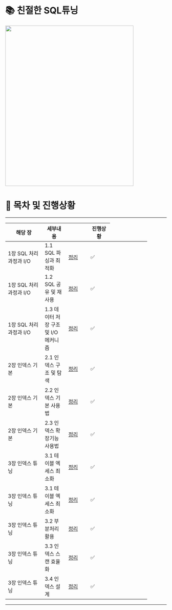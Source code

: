 # 📚 친절한 SQL튜닝
<img src= "https://user-images.githubusercontent.com/55049159/233788249-0a8eebcc-e0ca-485e-ab20-a6a6b207528c.png" style="width:400px;height:500px;">

# 📅 목차 및 진행상황

---

<table class="tg" style="undefined;table-layout: fixed; width: 443px">
<colgroup>
<col style="width: 115px">
<col style="width: 74px">
<col style="width: 69px">
<col style="width: 69px">
<col style="width: 116px">
</colgroup>
<thead>
  <tr>
    <th class="tg-c3ow">해당 장</th>
    <th class="tg-c3ow">세부내용</th>
    <th class="tg-c3ow"></th>
    <th class="tg-c3ow">진행상황</th>
  </tr>
</thead>
<tbody>
  <tr>
    <td class="tg-abip">1장 SQL 처리과정과 I/O</td>
    <td class="tg-abip">1.1 SQL 파싱과 최적화</td>
    <td class="tg-abip"><a href="https://github.com/jaero0725/Database-Infra_Study/tree/main/친절한SQL튜닝/1장_SQL처리과정과IO">정리</a></td>
    <td class="tg-abip"><span style="font-weight:var(--base-text-weight-normal, 400);font-style:normal">✅</span></td>
  </tr>
   <tr>
    <td class="tg-abip">1장 SQL 처리과정과 I/O</td>
    <td class="tg-abip">1.2 SQL 공유 및 재사용</td>
    <td class="tg-abip"><a href="https://github.com/jaero0725/Database-Infra_Study/tree/main/친절한SQL튜닝/1장_SQL처리과정과IO">정리</a></td>
    <td class="tg-abip"><span style="font-weight:var(--base-text-weight-normal, 400);font-style:normal">✅</span></td>
  </tr>
   <tr>
    <td class="tg-abip">1장 SQL 처리과정과 I/O</td>
    <td class="tg-abip">1.3 데이터 저장 구조 및 I/O 메커니즘</td>
    <td class="tg-abip"><a href="https://github.com/jaero0725/Database-Infra_Study/tree/main/친절한SQL튜닝/1장_SQL처리과정과IO">정리</a></td>
    <td class="tg-abip"><span style="font-weight:var(--base-text-weight-normal, 400);font-style:normal">✅</span></td>
  </tr>
     <tr>
    <td class="tg-abip">2장 인덱스 기본</td>
    <td class="tg-abip">2.1 인덱스 구조 및 탐색</td>
    <td class="tg-abip"><a href="https://github.com/jaero0725/Database-Infra_Study/tree/main/친절한SQL튜닝/2장_인덱스기본">정리</a></td>
    <td class="tg-abip"><span style="font-weight:var(--base-text-weight-normal, 400);font-style:normal">✅</span></td>
  </tr>
     <tr>
    <td class="tg-abip">2장 인덱스 기본</td>
    <td class="tg-abip">2.2 인덱스 기본 사용법</td>
    <td class="tg-abip"><a href="https://github.com/jaero0725/Database-Infra_Study/tree/main/친절한SQL튜닝/2장_인덱스기본">정리</a></td>
    <td class="tg-abip"><span style="font-weight:var(--base-text-weight-normal, 400);font-style:normal">✅</span></td>
  </tr>
     <tr>
    <td class="tg-abip">2장 인덱스 기본</td>
    <td class="tg-abip">2.3 인덱스 확장기능 사용법</td>
    <td class="tg-abip"><a href="https://github.com/jaero0725/Database-Infra_Study/tree/main/친절한SQL튜닝/2장_인덱스기본">정리</a></td>
    <td class="tg-abip"><span style="font-weight:var(--base-text-weight-normal, 400);font-style:normal">✅</span></td>
  </tr>
<tr>
    <td class="tg-abip">3장 인덱스 튜닝</td>
    <td class="tg-abip">3.1 테이블 엑세스 최소화</td>
    <td class="tg-abip"><a href="https://github.com/jaero0725/Database-Infra_Study/tree/main/친절한SQL튜닝/3장_인덱스튜닝">정리</a></td>
    <td class="tg-abip"><span style="font-weight:var(--base-text-weight-normal, 400);font-style:normal">✅</span></td>
  </tr>
<tr>
    <td class="tg-abip">3장 인덱스 튜닝</td>
    <td class="tg-abip">3.1 테이블 엑세스 최소화</td>
    <td class="tg-abip"><a href="https://github.com/jaero0725/Database-Infra_Study/tree/main/친절한SQL튜닝/3장_인덱스튜닝">정리</a></td>
    <td class="tg-abip"><span style="font-weight:var(--base-text-weight-normal, 400);font-style:normal">✅</span></td>
  </tr>
 <tr>
    <td class="tg-abip">3장 인덱스 튜닝</td>
    <td class="tg-abip">3.2 부분처리 활용</td>
    <td class="tg-abip"><a href="https://github.com/jaero0725/Database-Infra_Study/tree/main/친절한SQL튜닝/3장_인덱스튜닝">정리</a></td>
    <td class="tg-abip"><span style="font-weight:var(--base-text-weight-normal, 400);font-style:normal">✅</span></td>
  </tr>
 <tr>
    <td class="tg-abip">3장 인덱스 튜닝</td>
    <td class="tg-abip">3.3 인덱스 스캔 효율화</td>
    <td class="tg-abip"><a href="https://github.com/jaero0725/Database-Infra_Study/tree/main/친절한SQL튜닝/3장_인덱스튜닝">정리</a></td>
    <td class="tg-abip"><span style="font-weight:var(--base-text-weight-normal, 400);font-style:normal">✅</span></td>
  </tr>
 <tr>
    <td class="tg-abip">3장 인덱스 튜닝</td>
    <td class="tg-abip">3.4 인덱스 설계</td>
    <td class="tg-abip"><a href="https://github.com/jaero0725/Database-Infra_Study/tree/main/친절한SQL튜닝/3장_인덱스튜닝">정리</a></td>
    <td class="tg-abip"><span style="font-weight:var(--base-text-weight-normal, 400);font-style:normal">✅</span></td>
  </tr>
</tbody>
</table>

---
